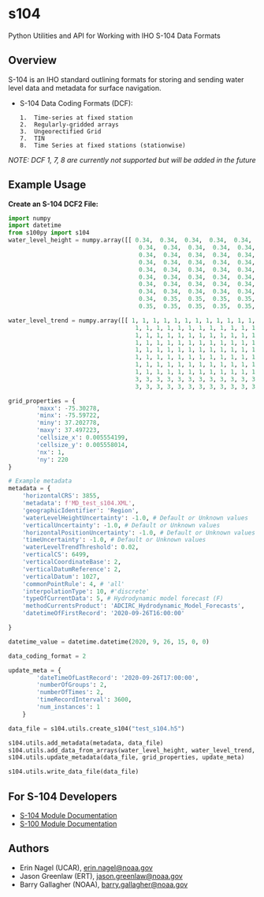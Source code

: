 s104
======
Python Utilities and API for Working with IHO S-104 Data Formats

Overview
--------

S-104 is an IHO standard outlining formats for storing and sending
water level data and metadata for surface navigation.

-   S-104 Data Coding Formats (DCF):

        1.  Time-series at fixed station
        2.  Regularly-gridded arrays
        3.  Ungeorectified Grid
        7.  TIN
        8.  Time Series at fixed stations (stationwise)

*NOTE: DCF 1, 7, 8 are currently not supported but will be added in the future*

Example Usage
-------------

**Create an S-104 DCF2 File:**
```python
import numpy
import datetime
from s100py import s104
water_level_height = numpy.array([[ 0.34,  0.34,  0.34,  0.34,  0.34,  0.34,  0.34,  0.34,  0.34,
                                     0.34,  0.34,  0.34,  0.34,  0.34,  0.34,  0.34,  0.34,  0.34,
                                     0.34,  0.34,  0.34,  0.34,  0.34,  0.34,  0.34,  0.34,  0.34,
                                     0.34,  0.34,  0.34,  0.34,  0.34,  0.34,  0.34,  0.34,  0.34,
                                     0.34,  0.34,  0.34,  0.34,  0.34,  0.34,  0.34,  0.34,  0.34,
                                     0.34,  0.34,  0.34,  0.34,  0.34,  0.34,  0.34,  0.34,  0.34,
                                     0.34,  0.34,  0.34,  0.34,  0.34,  0.34,  0.34,  0.34,  0.34,
                                     0.34,  0.34,  0.34,  0.34,  0.34,  0.34,  0.34,  0.34,  0.34,
                                     0.34,  0.35,  0.35,  0.35,  0.35,  0.35,  0.35,  0.35,  0.35,
                                     0.35,  0.35,  0.35,  0.35,  0.35,  0.35,  0.35,  0.35,  0.35]])

water_level_trend = numpy.array([[ 1, 1, 1, 1, 1, 1, 1, 1, 1, 1, 1, 1, 1, 1, 1, 1, 1, 1, 1, 1, 1, 1,
                                    1, 1, 1, 1, 1, 1, 1, 1, 1, 1, 1, 1, 1, 1, 1, 1, 1, 1, 1, 1, 1, 1,
                                    1, 1, 1, 1, 1, 1, 1, 1, 1, 1, 1, 1, 1, 1, 1, 1, 1, 1, 1, 1, 1, 1,
                                    1, 1, 1, 1, 1, 1, 1, 1, 1, 1, 1, 1, 1, 1, 1, 1, 1, 1, 1, 1, 1, 1,
                                    1, 1, 1, 1, 1, 1, 1, 1, 1, 1, 1, 1, 1, 1, 1, 1, 1, 1, 1, 1, 1, 1,
                                    1, 1, 1, 1, 1, 1, 1, 1, 1, 1, 1, 1, 1, 1, 1, 1, 1, 1, 1, 1, 1, 1,
                                    1, 1, 1, 1, 1, 1, 1, 1, 1, 1, 1, 1, 1, 1, 1, 1, 1, 1, 1, 1, 1, 1,
                                    1, 1, 1, 1, 1, 1, 1, 1, 1, 1, 1, 1, 1, 1, 1, 3, 3, 3, 3, 3, 3, 3,
                                    3, 3, 3, 3, 3, 3, 3, 3, 3, 3, 3, 3, 3, 3, 3, 3, 3, 3, 3, 3, 3, 3,
                                    3, 3, 3, 3, 3, 3, 3, 3, 3, 3, 3, 3, 3, 3, 3, 3, 3, 3, 3, 3, 3, 3]])

grid_properties = {
        'maxx': -75.30278,
        'minx': -75.59722,
        'miny': 37.202778,
        'maxy': 37.497223,
        'cellsize_x': 0.005554199,
        'cellsize_y': 0.005558014,
        'nx': 1,
        'ny': 220
}

# Example metadata
metadata = {
    'horizontalCRS': 3855,
    'metadata': f'MD_test_s104.XML',
    'geographicIdentifier': 'Region',
    'waterLevelHeightUncertainty': -1.0, # Default or Unknown values
    'verticalUncertainty': -1.0, # Default or Unknown values
    'horizontalPositionUncertainty': -1.0, # Default or Unknown values
    'timeUncertainty': -1.0, # Default or Unknown values
    'waterLevelTrendThreshold': 0.02,
    'verticalCS': 6499,
    'verticalCoordinateBase': 2,
    'verticalDatumReference': 2,
    'verticalDatum': 1027,
    'commonPointRule': 4, # 'all'
    'interpolationType': 10, #'discrete'
    'typeOfCurrentData': 5, # Hydrodynamic model forecast (F)
    'methodCurrentsProduct': 'ADCIRC_Hydrodynamic_Model_Forecasts',
    'datetimeOfFirstRecord': '2020-09-26T16:00:00'

}

datetime_value = datetime.datetime(2020, 9, 26, 15, 0, 0)

data_coding_format = 2

update_meta = {
        'dateTimeOfLastRecord': '2020-09-26T17:00:00',
        'numberOfGroups': 2,
        'numberOfTimes': 2,
        'timeRecordInterval': 3600,
        'num_instances': 1
    }

data_file = s104.utils.create_s104("test_s104.h5")

s104.utils.add_metadata(metadata, data_file)
s104.utils.add_data_from_arrays(water_level_height, water_level_trend, data_file, grid_properties, datetime_value, data_coding_format)
s104.utils.update_metadata(data_file, grid_properties, update_meta)

s104.utils.write_data_file(data_file)
```

For S-104 Developers
--------------------
- [S-104 Module Documentation](https://s100py.readthedocs.io/en/latest/s104.html#s104-module-docs)
- [S-100 Module Documentation](https://s100py.readthedocs.io/en/latest/s100.html)

Authors
-------

-   Erin Nagel (UCAR), <erin.nagel@noaa.gov>
-   Jason Greenlaw (ERT), <jason.greenlaw@noaa.gov>
-   Barry Gallagher (NOAA), <barry.gallagher@noaa.gov>



